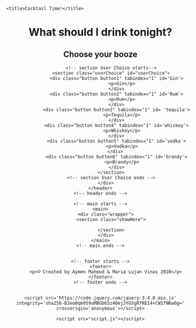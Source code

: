 <!DOCTYPE html>
<html lang="en">
<head>
    <meta charset="UTF-8">
    <meta name="viewport" content="width=device-width, initial-scale=1.0">
    <link rel="stylesheet" href="styles/styles.css">
    <link href="https://fonts.googleapis.com/css2?family=Raleway&family=Shadows+Into+Light&display=swap" rel="stylesheet">
   
    <title>Cocktail Time!</title>
</head>
<body>
    <!-- header starts -->
    <header>
        <div class="wrapper">
            <h1>What should I drink tonight?</h1>
            <h2>Choose your booze</h2>
        
            <!-- section User Choice starts-->
            <section class="userChoice" id="userChoice">
                <div class="button button1" tabindex="1" id='Gin'>
                    <p>Gin</p>
                </div>
                <div class="button button2" tabindex="1" id='Rum'>
                    <p>Rum</p>
                </div>
                <div class="button button3" tabindex="1" id= 'tequila'>
                    <p>Tequila</p>
                </div>
                <div class="button button4" tabindex="1" id='whiskey'>
                    <p>Whiskey</p>
                </div>
                <div class="button button5" tabindex="1" id='vodka'>
                    <p>Vodka</p>
                </div> 
                <div class="button button6" tabindex="1" id='brandy'>
                    <p>Brandy</p>
                </div>
            </section>
            <!-- section User Choice ends -->
        </div>
    </header>
    <!-- header ends -->

    <!-- main starts -->
    <main>
        <div class="wrapper">
            <section class="showHere">

            </section>
        </div>
    </main>
    <!-- main ends -->


    <!-- footer starts -->
    <footer>
        <p>© Created by Aymen Mahmod & Maria Lujan Vinas 2020</p>
    </footer>
    <!-- footer ends -->


    <script src='https://code.jquery.com/jquery-3.4.0.min.js' integrity='sha256-BJeo0qm959uMBGb65z40ejJYGSgR7REI4+CW1fNKwOg=' crossorigin='anonymous'></script>

    <script src="script.js"></script>


</body>

</html>